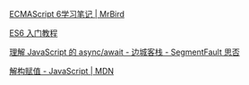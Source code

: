 [ECMAScript 6学习笔记 | MrBird](https://mrbird.cc/ES2015-Learn-Note.html)

[ES6 入门教程](https://es6.ruanyifeng.com/#docs/promise)

[理解 JavaScript 的 async/await - 边城客栈 - SegmentFault 思否](https://segmentfault.com/a/1190000007535316)

[解构赋值 - JavaScript | MDN](https://developer.mozilla.org/zh-CN/docs/Web/JavaScript/Reference/Operators/Destructuring_assignment)